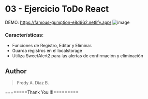 # 03 - Ejercicio ToDo React
DEMO: https://famous-gumption-e8d962.netlify.app/
![image](https://user-images.githubusercontent.com/16197568/187051385-180c202d-e78a-49e6-aaab-4b4b44c3108a.png)
### Características:
- Funciones de Registro, Editar y Eliminar.
- Guarda registros en el localstorage
- Utiliza SweetAlert2 para las alertas de confirmación y eliminación

## Author

<blockquote>
Fredy A. Diaz B.

</blockquote>

========Thank You !!!=========

